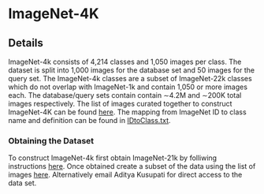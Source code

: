 # ImageNet-4K
## Details
ImageNet-4k consists of 4,214 classes and 1,050 images per class. The dataset is split into 1,000 images for the database set and 50 images for the query set. The ImageNet-4k classes are a subset of ImageNet-22k classes which do not overlap with ImageNet-1k and contain 1,050 or more images each. The database/query sets contain contain ∼4.2M and ∼200K total images respectively. The list of images curated together to construct ImageNet-4K can be found [here](https://drive.google.com/drive/u/1/folders/1HFg0FzC5bJgG9h1EShhl1mBgsqpIEydT). The mapping from ImageNet ID to class name and definition can be found in [IDtoClass.txt](IDtoClass.txt).

### Obtaining the Dataset
To construct ImageNet-4k first obtain ImageNet-21k by folliwing instructions [here](https://github.com/Alibaba-MIIL/ImageNet21K/blob/main/dataset_preprocessing/processing_instructions.md). Once obtained create a subset of the data using the list of images [here](https://drive.google.com/drive/u/1/folders/1HFg0FzC5bJgG9h1EShhl1mBgsqpIEydT). Alternatively email Aditya Kusupati for direct access to the data set. 
